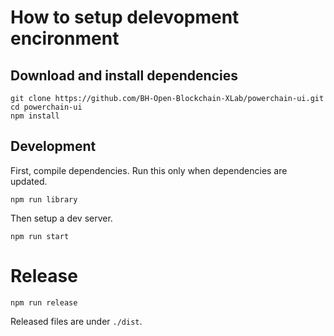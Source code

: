 # How to setup delevopment encironment

## Download and install dependencies

```
git clone https://github.com/BH-Open-Blockchain-XLab/powerchain-ui.git
cd powerchain-ui
npm install
```

## Development

First, compile dependencies. Run this only when dependencies are updated.

```
npm run library
```

Then setup a dev server.

```
npm run start
```

# Release

```
npm run release
```

Released files are under `./dist`.

